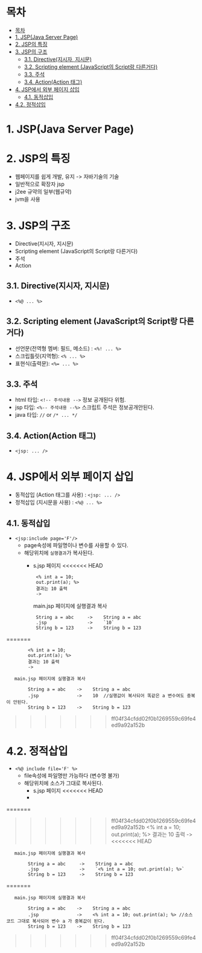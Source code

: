 # 목차

- [목차](#목차)
- [1. JSP(Java Server Page)](#1-jspjava-server-page)
- [2. JSP의 특징](#2-jsp의-특징)
- [3. JSP의 구조](#3-jsp의-구조)
  - [3.1. Directive(지시자, 지시문)](#31-directive지시자-지시문)
  - [3.2. Scripting element (JavaScript의 Script랑 다른거다)](#32-scripting-element-javascript의-script랑-다른거다)
  - [3.3. 주석](#33-주석)
  - [3.4. Action(Action 태그)](#34-actionaction-태그)
- [4. JSP에서 외부 페이지 삽입](#4-jsp에서-외부-페이지-삽입)
  - [4.1. 동적삽입](#41-동적삽입)
- [4.2. 정적삽입](#42-정적삽입)


# 1. JSP(Java Server Page)

# 2. JSP의 특징

- 웹페이지를 쉽게 개발, 유지 -> 자바기술의 기술
- 일반적으로 확장자 jsp
- j2ee 규약의 일부(웹규약)
- jvm을 사용

# 3. JSP의 구조

- Directive(지시자, 지시문)
- Scripting element (JavaScript의 Script랑 다른거다)
- 주석
- Action

## 3.1. Directive(지시자, 지시문) 

- `<%@ ... %>`

## 3.2. Scripting element (JavaScript의 Script랑 다른거다)

- 선언문(전역형 멤버: 필드, 메소드) : `<%! ... %> `
- 스크립틀릿(지역형): `<% ... %>`
- 표현식(출력문): `<%= ... %>`

## 3.3. 주석

- html 타입: `<!-- 주석내용 -->` 정보 공개된다 위험.
- jsp 타입: `<%-- 주석내용 --%>` 스크립트 주석은 정보공개안된다.
- java 타입: `//` or `/* ... */`

## 3.4. Action(Action 태그)

- `<jsp: ... />`

# 4. JSP에서 외부 페이지 삽입

- 동적삽입 (Action 태그를 사용) : `<jsp: ... />`
- 정적삽입 (지시문을 사용) : `<%@ ... %>`

## 4.1. 동적삽입

- `<jsp:include page='F'/>`
  - page속성에 파일명이나 변수를 사용할 수 있다.   
  - 해당위치에 `실행결과`가 복사된다.
     - s.jsp 페이지
<<<<<<< HEAD
           
            <% int a = 10;
            out.print(a); %>
            결과는 10 출력
            ->

       main.jsp 페이지에 실행결과 복사

            String a = abc     ->    String a = abc
            .jsp               ->    `10`
            String b = 123     ->    String b = 123
=======
     
            <% int a = 10;
            out.print(a); %>
            결과는 10 출력
            -> 
            
       main.jsp 페이지에 실행결과 복사
       
            String a = abc    ->    String a = abc
            .jsp              ->    10  //실행값이 복사되어 똑같은 a 변수여도 중복이 안된다.
            String b = 123    ->    String b = 123
>>>>>>> ff04f34cfdd02f0b1269559c69fe4ed9a92a152b

# 4.2. 정적삽입

- `<%@ include file='F' %>`
  - file속성에 파일명만 가능하다 (변수명 불가)
  - 해당위치에 소스가 그대로 복사된다.
     - s.jsp 페이지
<<<<<<< HEAD
     - 
=======
     
>>>>>>> ff04f34cfdd02f0b1269559c69fe4ed9a92a152b
            <% int a = 10;
                out.print(a); %>
                결과는 10 출력
            -> 
<<<<<<< HEAD

       main.jsp 페이지에 실행결과 복사
       
            String a = abc     ->    String a = abc
            .jsp               ->    `<% int a = 10; out.print(a); %>`
            String b = 123     ->    String b = 123
        
=======
            
       main.jsp 페이지에 실행결과 복사
       
            String a = abc    ->    String a = abc
            .jsp              ->    <% int a = 10; out.print(a); %> //소스코드 그대로 복사되어 변수 a 가 중복값이 된다.
            String b = 123    ->    String b = 123
        
>>>>>>> ff04f34cfdd02f0b1269559c69fe4ed9a92a152b
